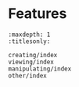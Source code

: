 # Features

```{toctree}
:maxdepth: 1
:titlesonly:

creating/index
viewing/index
manipulating/index
other/index
```
